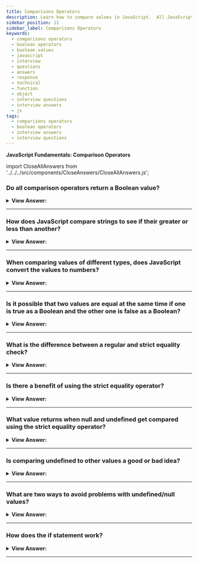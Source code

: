 ```yaml
---
title: Comparisons Operators
description: Learn how to compare values in JavaScript.  All JavaScript comparisons return a true or false Boolean value. | Frontend Developer Interview Questions & Answers
sidebar_position: 11
sidebar_label: Comparisons Operators
keywords:
  - comparisons operators
  - boolean operators
  - boolean values
  - javascript
  - interview
  - questions
  - answers
  - response
  - technical
  - function
  - object
  - interview questions
  - interview answers
  - js
tags:
  - comparisons operators
  - boolean operators
  - interview answers
  - interview questions
---
```


<head>
  <title>Comparisons Operators | JavaScript Frontend Phone Interview</title>
</head>

**JavaScript Fundamentals: Comparison Operators**

import CloseAllAnswers from '../../../src/components/CloseAnswers/CloseAllAnswers.js';

<CloseAllAnswers />

### Do all comparison operators return a Boolean value?

<details>
  <summary><strong>View Answer:</strong></summary>
  <div>
  <div><strong>Interview Response:</strong> All JavaScript comparisons return a true or false Boolean value.</div><br />
  <div><strong>Technical Response:</strong> Yes, every comparison yields a true or false Boolean value.<br /> <br />
- true – means “yes”, “correct” or “the truth”.<br />
- false – means “no”, “wrong” or “not the truth”.
  </div><br />
  <div><strong className="codeExample">Code Example:</strong><br /><br />

  <div></div>

```js
alert(2 > 1); // true (correct)
alert(2 == 1); // false (wrong)
alert(2 != 1); // true (correct)
```

  </div>
  </div>
</details>

---

### How does JavaScript compare strings to see if their greater or less than another?

<details>
  <summary><strong>View Answer:</strong></summary>
  <div>
  <div><strong>Interview Response:</strong> JavaScript uses “lexicographical” order. JavaScript compares letter-by-letter based on their Unicode value.</div><br />
  <div><strong className="codeExample">Code Example:</strong><br /><br />

  <div></div>

```js
alert('Z' > 'A'); // true
alert('Glow' > 'Glee'); // true
alert('Bee' > 'Be'); // true

// Unicode Values
let myLetter = 'Hello';

console.log(myLetter.charCodeAt(0)); // returns Unicode value 72
console.log(myLetter.charCodeAt(1)); // returns Unicode value 101
```

  </div>
  </div>
</details>

---

### When comparing values of different types, does JavaScript convert the values to numbers?

<details>
  <summary><strong>View Answer:</strong></summary>
  <div>
  <div><strong>Interview Response:</strong> Yes, when comparing values of different types, it converts the values to numbers.</div><br />
  <div><strong className="codeExample">Code Example:</strong><br /><br />

  <div></div>

```js
alert('2' > 1); // true, string '2' becomes a number 2
alert('01' == 1); // true, the string '01' becomes a number 1
```

  </div><br />
  <div><strong className="codeExample">Code Example:</strong> For Boolean values, true becomes 1 and false becomes 0:<br /><br />

  <div></div>

```js
alert(true == 1); // true
alert(false == 0); // true
```

  </div>
  </div>
</details>

---

### Is it possible that two values are equal at the same time if one is true as a Boolean and the other one is false as a Boolean?

<details>
  <summary><strong>View Answer:</strong></summary>
  <div>
  <div><strong>Interview Response:</strong> When there is an explicit conversion to a Boolean on values. A string and a number, such as a number 0 and string “0”. The return value for the string returns true, and it returns false for the number. When we attempt to compare the two using the equality operator, the return value returns true, but it returns false with the strict equality operator.</div><br />
  <div><strong className="codeExample">Code Example:</strong><br /><br />

  <div></div>

```js
let a = 0;
alert(Boolean(a)); // false

let b = '0';
alert(Boolean(b)); // true

alert(a == b); // true!, equality operator

alert(a === b); // false!, strict equality operator
```

  </div>
  </div>
</details>

---

### What is the difference between a regular and strict equality check?

<details>
  <summary><strong>View Answer:</strong></summary>
  <div>
  <div><strong>Interview Response:</strong> The primary difference is strict equality does a value type check without any conversion.</div><br />
  <div><strong>Technical Response:</strong> The regular equality check loosely compares values with type conversion. In contrast, the strict-equality check compares the value and the data type without converting the types.
  </div><br />
  <div><strong className="codeExample">Code Example:</strong><br /><br />

  <div></div>

```js
alert(0 === false); // false, because the types are different
```

  </div>
  </div>
</details>

---

### Is there a benefit of using the strict equality operator?

<details>
  <summary><strong>View Answer:</strong></summary>
  <div>
  <div><strong>Interview Response:</strong> The strict equality operator is a bit longer to write but makes it obvious what is going on and leaves less room for errors.</div>
  </div>
</details>

---

### What value returns when null and undefined get compared using the strict equality operator?

<details>
  <summary><strong>View Answer:</strong></summary>
  <div>
  <div><strong>Interview Response:</strong> False because they are not the same type.</div><br />
  <div><strong>Technical Response:</strong> False because each of them is a different type, but the non-strict operator returns true. For math and other comparisons such as greater and less than null/undefined are converted to numbers.
  </div><br />
  <div><strong className="codeExample">Code Example:</strong><br /><br />

  <div></div>

```js
// Strict Equality Check
alert(null === undefined); // false

// Regular Equality Check
alert(null == undefined); // true
```

  </div>
  </div>
</details>

---

### Is comparing undefined to other values a good or bad idea?

<details>
  <summary><strong>View Answer:</strong></summary>
  <div>
  <div><strong>Interview Response:</strong> Bad Idea, You should never compare undefined to other values.</div><br />
  <div><strong className="codeExample">Code Example:</strong><br /><br />

  <div></div>

```js
alert(undefined > 0); // false (1)
alert(undefined < 0); // false (2)
alert(undefined == 0); // false (3)
```

  </div>
  </div>
</details>

---

### What are two ways to avoid problems with undefined/null values?

<details>
  <summary><strong>View Answer:</strong></summary>
  <div>
  <div><strong>Interview Response:</strong> We should avoid using undefined or null in anything less than strict comparisons and never use comparisons with an undefined or null value.</div><br />
  <div><strong>Technical Response:</strong> There are two approaches to dealing with undefined and null values.<br /><br />
    <ol>
      <li>Except for strict equality ===, treat any comparison with undefined/null with extreme caution.
      </li>
      <li>If you're not sure what you're doing, don't use comparisons >= and >= with a variable that might be null/undefined. Check for these values separately if a variable may have them.
      </li>
      </ol>
  </div>
  </div>
</details>

---

### How does the if statement work?

<details>
  <summary><strong>View Answer:</strong></summary>
  <div>
  <div><strong>Interview Response:</strong> The “if” statement evaluates a condition and executes a code block if the result is true.</div><br />
  <div><strong className="codeExample">Code Example:</strong><br /><br />

  <div></div>

```js
let year = prompt('In which year was ECMAScript-2015 published?', '');
if (year == 2015) alert('You are right!'); // You are right!
```

  </div>
  </div>
</details>

---
